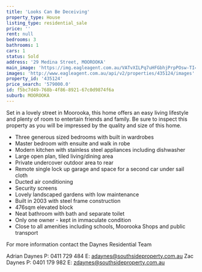 ```yaml
---
title: 'Looks Can Be Deceiving'
property_type: House
listing_type: residential_sale
price: ''
rent: null
bedrooms: 3
bathrooms: 1
cars: 1
status: Sold
address: '29 Medina Street, MOOROOKA'
main_image: 'https://img.eagleagent.com.au/VATvXILPq7uHFGbhjPrpPOsw-TI=/1280x854/smart/https://s3-us-west-2.amazonaws.com/eagleagent-orig/images/6820726/106055600-image-M.jpg'
images: 'http://www.eagleagent.com.au/api/v2/properties/435124/images'
property_id: '435124'
price_search: '579000.0'
id: f5bc7d49-768b-4f86-8921-67c0d9874f6a
suburb: MOOROOKA
---
```

Set in a lovely street in Moorooka, this home offers an easy living lifestyle and plenty of room to entertain friends and family. Be sure to inspect this property as you will be impressed by the quality and size of this home.

* Three generous sized bedrooms with built in wardrobes
* Master bedroom with ensuite and walk in robe
* Modern kitchen with stainless steel appliances including dishwasher
* Large open plan, tiled living/dining area
* Private undercover outdoor area to rear
* Remote single lock up garage and space for a second car under sail cloth
* Ducted air conditioning
* Security screens
* Lovely landscaped gardens with low maintenance
* Built in 2003 with steel frame construction
* 476sqm elevated block
* Neat bathroom with bath and separate toilet
* Only one owner - kept in immaculate condition
* Close to all amenities including schools, Moorooka Shops and public transport

For more information contact the Daynes Residential Team

Adrian Daynes
P: 0411 729 484
E: adaynes@southsideproperty.com.au
Zac Daynes
P: 0401 179 982
E: zdaynes@southsideproperty.com.au